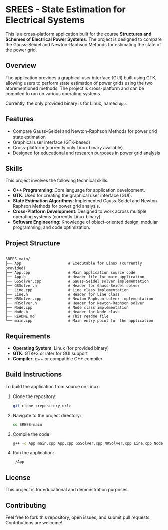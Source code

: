 # SREES - State Estimation for Electrical Systems

This is a cross-platform application built for the course **Structures and Schemes of Electrical Power Systems**. The project is designed to compare the Gauss–Seidel and Newton-Raphson Methods for estimating the state of the power grid.

## Overview

The application provides a graphical user interface (GUI) built using GTK, allowing users to perform state estimation of power grids using the two aforementioned methods. The project is cross-platform and can be compiled to run on various operating systems. 

Currently, the only provided binary is for Linux, named `App`.

## Features

- Compare Gauss–Seidel and Newton-Raphson Methods for power grid state estimation
- Graphical user interface (GTK-based)
- Cross-platform (currently only Linux binary available)
- Designed for educational and research purposes in power grid analysis

## Skills

This project involves the following technical skills:

- **C++ Programming**: Core language for application development.
- **GTK**: Used for creating the graphical user interface (GUI).
- **State Estimation Algorithms**: Implemented Gauss-Seidel and Newton-Raphson Methods for power grid analysis.
- **Cross-Platform Development**: Designed to work across multiple operating systems (currently Linux binary).
- **Software Engineering**: Knowledge of object-oriented design, modular programming, and code optimization.

## Project Structure

```

SREES-main/
├── App                     # Executable for Linux (currently provided)
├── App.cpp                 # Main application source code
├── App.h                   # Header file for main application
├── GSSolver.cpp            # Gauss-Seidel solver implementation
├── GSSolver.h              # Header for Gauss-Seidel solver
├── Line.cpp                # Line class implementation
├── Line.h                  # Header for Line class
├── NRSolver.cpp            # Newton-Raphson solver implementation
├── NRSolver.h              # Header for Newton-Raphson solver
├── Node.cpp                # Node class implementation
├── Node.h                  # Header for Node class
├── README.md               # This readme file
└── main.cpp                # Main entry point for the application

````

## Requirements

- **Operating System**: Linux (for provided binary)
- **GTK**: GTK+3 or later for GUI support
- **Compiler**: g++ or compatible C++ compiler

## Build Instructions

To build the application from source on Linux:

1. Clone the repository:
   ```bash
   git clone <repository_url>
   ````
2. Navigate to the project directory:
   ```bash
   cd SREES-main
   ```
3. Compile the code:
   ```bash
   g++ -o App main.cpp App.cpp GSSolver.cpp NRSolver.cpp Line.cpp Node.cpp `pkg-config --cflags --libs gtk+-3.0`
   ```
4. Run the application:
   ```bash
   ./App
   ```

## License

This project is for educational and demonstration purposes.

## Contributing

Feel free to fork this repository, open issues, and submit pull requests. Contributions are welcome!
